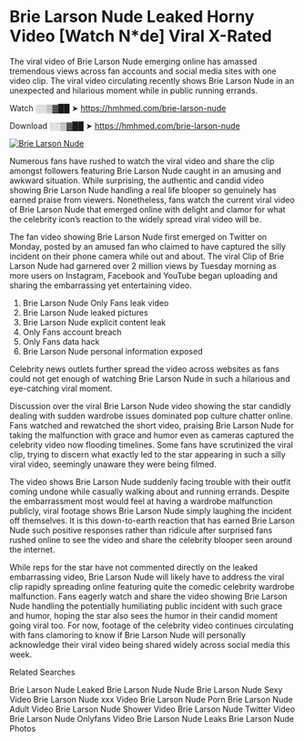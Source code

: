 ﻿# Brie Larson Nude Leaked Horny Video [Watch N*de] Viral X-Rated

The viral video of ﻿Brie Larson Nude emerging online has amassed tremendous views across fan accounts and social media sites with one video clip. The viral video circulating recently shows ﻿Brie Larson Nude in an unexpected and hilarious moment while in public running errands. 

Watch ░░▒▓██ ➤ https://hmhmed.com/brie-larson-nude

Download ░░▒▓██ ➤ https://hmhmed.com/brie-larson-nude

[![Brie Larson Nude](https://i.imgur.com/dJHk4Zq.gif)](https://hmhmed.com/brie-larson-nude)

Numerous fans have rushed to watch the viral video and share the clip amongst followers featuring ﻿Brie Larson Nude caught in an amusing and awkward situation. While surprising, the authentic and candid video showing ﻿Brie Larson Nude handling a real life blooper so genuinely has earned praise from viewers. Nonetheless, fans watch the current viral video of ﻿Brie Larson Nude that emerged online with delight and clamor for what the celebrity icon’s reaction to the widely spread viral video will be.

The fan video showing ﻿Brie Larson Nude first emerged on Twitter on Monday, posted by an amused fan who claimed to have captured the silly incident on their phone camera while out and about. The viral Clip of ﻿Brie Larson Nude had garnered over 2 million views by Tuesday morning as more users on Instagram, Facebook and YouTube began uploading and sharing the embarrassing yet entertaining video. 

1. ﻿Brie Larson Nude Only Fans leak video
2. ﻿Brie Larson Nude leaked pictures
3. ﻿Brie Larson Nude explicit content leak
4. Only Fans account breach
5. Only Fans data hack
6. ﻿Brie Larson Nude personal information exposed

Celebrity news outlets further spread the video across websites as fans could not get enough of watching ﻿Brie Larson Nude in such a hilarious and eye-catching viral moment. 

Discussion over the viral ﻿Brie Larson Nude video showing the star candidly dealing with sudden wardrobe issues dominated pop culture chatter online. Fans watched and rewatched the short video, praising ﻿Brie Larson Nude for taking the malfunction with grace and humor even as cameras captured the celebrity video now flooding timelines. Some fans have scrutinized the viral clip, trying to discern what exactly led to the star appearing in such a silly viral video, seemingly unaware they were being filmed.

The video shows ﻿Brie Larson Nude suddenly facing trouble with their outfit coming undone while casually walking about and running errands. Despite the embarrassment most would feel at having a wardrobe malfunction publicly, viral footage shows ﻿Brie Larson Nude simply laughing the incident off themselves. It is this down-to-earth reaction that has earned ﻿Brie Larson Nude such positive responses rather than ridicule after surprised fans rushed online to see the video and share the celebrity blooper seen around the internet.  

While reps for the star have not commented directly on the leaked embarrassing video, ﻿Brie Larson Nude will likely have to address the viral clip rapidly spreading online featuring quite the comedic celebrity wardrobe malfunction. Fans eagerly watch and share the video showing ﻿Brie Larson Nude handling the potentially humiliating public incident with such grace and humor, hoping the star also sees the humor in their candid moment going viral too. For now, footage of the celebrity video continues circulating with fans clamoring to know if ﻿Brie Larson Nude will personally acknowledge their viral video being shared widely across social media this week.

Related Searches

﻿Brie Larson Nude Leaked
﻿Brie Larson Nude Nude
﻿Brie Larson Nude Sexy Video
﻿Brie Larson Nude xxx Video
﻿Brie Larson Nude Porn
﻿Brie Larson Nude Adult Video
﻿Brie Larson Nude Shower Video
﻿Brie Larson Nude Twitter Video
﻿Brie Larson Nude Onlyfans Video
﻿Brie Larson Nude Leaks
﻿Brie Larson Nude Photos